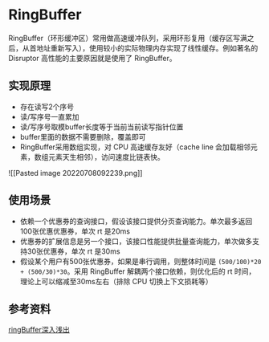 # RingBuffer

RingBuffer（环形缓冲区）常用做高速缓冲队列，采用环形复用（缓存区写满之后，从首地址重新写入），使用较小的实际物理内存实现了线性缓存。例如著名的Disruptor 高性能的主要原因就是使用了 RingBuffer。

## 实现原理

- 存在读写2个序号
- 读/写序号一直累加
- 读/写序号取模buffer长度等于当前当前读写指针位置
- buffer里面的数据不需要删除，覆盖即可
- RingBuffer采用数组实现，对 CPU 高速缓存友好（cache line 会加载相邻元素，数组元素天生相邻），访问速度比链表快。

![[Pasted image 20220708092239.png]]

## 使用场景

- 依赖一个优惠券的查询接口，假设该接口提供分页查询能力。单次最多返回100张优惠优惠券，单次 rt 是20ms
- 优惠券的扩展信息是另一个接口，该接口性能提供批量查询能力，单次做多支持30张优惠券，单次 rt 是30ms
- 假设某个用户有500张优惠券，如果是串行调用，则整体时间是 `(500/100)*20 + (500/30)*30`。采用 RingBuffer 解耦两个接口依赖，则优化后的 rt 时间，    理论上可以缩减至30ms左右（排除 CPU 切换上下文损耗等）

## 参考资料

[ringBuffer深入浅出](https://www.chenxun.wiki/2019/11/19/thread-08/)
